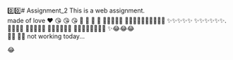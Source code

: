 0️⃣0️⃣# Assignment_2
This is a web assignment. 
<br>
made of love ❤️ 😘 😘 😘 💞 💞 💞 💞 
🎉🎉🎉🎉🎉
 🎉🎉🎉🎉✨✨✨✨✨✨ 
 ✨✨✨✨✨
✨✨✨✨✨✨.   
🌃🌃🌃🥲
🎉🎉🎉🎉😧
🧿🧿🧿🧿🧿😎
🎉🎉🎉🎉🎉✨✨✨
✨😂😂😂     
🌃🌃 💊💊
not working today...  

😂 
